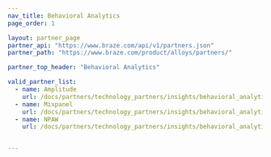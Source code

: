 ```yaml
---
nav_title: Behavioral Analytics
page_order: 1

layout: partner_page
partner_api: "https://www.braze.com/api/v1/partners.json"
partner_path: "https://www.braze.com/product/alloys/partners/"

partner_top_header: "Behavioral Analytics"

valid_partner_list:
  - name: Amplitude
    url: /docs/partners/technology_partners/insights/behavioral_analytics/amplitude_for_currents/
  - name: Mixpanel
    url: /docs/partners/technology_partners/insights/behavioral_analytics/mixpanel_for_currents/
  - name: NPAW
    url: /docs/partners/technology_partners/insights/behavioral_analytics/npaw/


---
```

